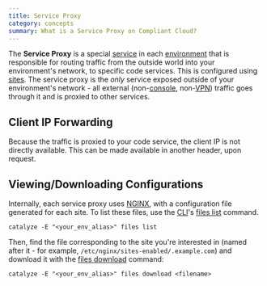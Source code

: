 ```yaml
---
title: Service Proxy
category: concepts
summary: What is a Service Proxy on Compliant Cloud?
---
```


The **Service Proxy** is a special [service](/compliant-cloud/articles/concepts/services) in each [environment](/compliant-cloud/articles/concepts/environments) that is responsible for routing traffic from the outside world into your environment's network, to specific code services. This is configured using [sites](/compliant-cloud/articles/concepts/sites). The service proxy is the _only_ service exposed outside of your environment's network - all external (non-[console](/compliant-cloud/articles/console), non-[VPN](/compliant-cloud/articles/vpn-stratum)) traffic goes through it and is proxied to other services.

## Client IP Forwarding

Because the traffic is proxied to your code service, the client IP is not directly available. This can be made available in another header, upon request.

## Viewing/Downloading Configurations

Internally, each service proxy uses [NGINX](https://www.nginx.com/), with a configuration file generated for each site. To list these files, use the [CLI](/compliant-cloud/articles/cli-stratum)'s [files list](/paas/paas-cli-reference#files-list) command.

```
catalyze -E "<your_env_alias>" files list
```

Then, find the file corresponding to the site you're interested in (named after it - for example, `/etc/nginx/sites-enabled/.example.com`) and download it with the [files download](/paas/paas-cli-reference#files-download) command:

```
catalyze -E "<your_env_alias>" files download <filename>
```
